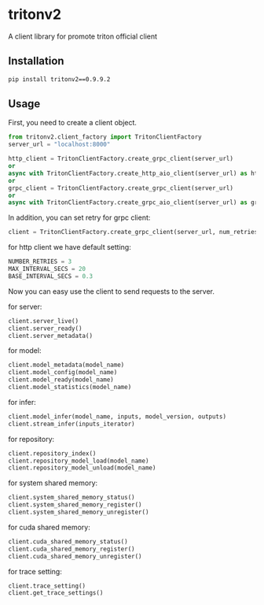 # tritonv2
A client library for promote triton official client

## Installation

```bash
pip install tritonv2==0.9.9.2
```

## Usage

First, you need to create a client object.

```python
from tritonv2.client_factory import TritonClientFactory
server_url = "localhost:8000"

http_client = TritonClientFactory.create_grpc_client(server_url)
or
async with TritonClientFactory.create_http_aio_client(server_url) as http_aio_client
or 
grpc_client = TritonClientFactory.create_grpc_client(server_url)
or
async with TritonClientFactory.create_grpc_aio_client(server_url) as grpc_aio_client
```
In addition, you can set retry for grpc client:<br>
```python
client = TritonClientFactory.create_grpc_client(server_url, num_retries=3,max_interval_secs=20,base_interval_secs=0.3)
```
for http client we have default setting:<br>
```python
NUMBER_RETRIES = 3
MAX_INTERVAL_SECS = 20
BASE_INTERVAL_SECS = 0.3
```

Now you can easy use the client to send requests to the server.

for server:

```python
client.server_live()
client.server_ready()
client.server_metadata()
```

for model:

```python
client.model_metadata(model_name)
client.model_config(model_name)
client.model_ready(model_name)
client.model_statistics(model_name)
```

for infer:
```python
client.model_infer(model_name, inputs, model_version, outputs)
client.stream_infer(inputs_iterator)
```

for repository:
```python
client.repository_index()
client.repository_model_load(model_name)
client.repository_model_unload(model_name)
```

for system shared memory:
```python
client.system_shared_memory_status()
client.system_shared_memory_register()
client.system_shared_memory_unregister()
```

for cuda shared memory:
```python
client.cuda_shared_memory_status()
client.cuda_shared_memory_register()
client.cuda_shared_memory_unregister()
```

for trace setting:
```python
client.trace_setting()
client.get_trace_settings()
```



